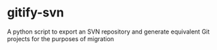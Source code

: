 # gitify-svn
A python script to export an SVN repository and generate equivalent Git projects for the purposes of migration
